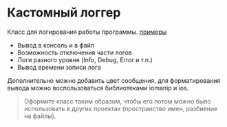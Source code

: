 # Кастомный логгер

Класс для логирования работы программы. [примеры](https://github.com/mrBelka/programming_1pm_mo_2022/tree/main/Logger_example) 
-	Вывод в консоль и в файл
-	Возможность отключения части логов
-	Логи разного уровня (Info, Debug, Error и т.п.)
-	Вывод времени записи лога

Дополнительно можно добавить цвет сообщения, для форматирования вывода можно воспользоваться библиотеками iomanip и ios.

>Оформите класс таким образом, чтобы его потом можно было использовать в других проектах (пространство имен, разбиение на файлы).
